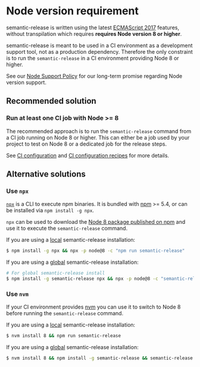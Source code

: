 # Node version requirement

semantic-release is written using the latest [ECMAScript 2017](https://www.ecma-international.org/publications/standards/Ecma-262.htm) features, without transpilation which requires **requires Node version 8 or higher**.

semantic-release is meant to be used in a CI environment as a development support tool, not as a production dependency. Therefore the only constraint is to run the `semantic-release` in a CI environment providing Node 8 or higher.

See our [Node Support Policy](../README.md#node-support-policy) for our long-term promise regarding Node version support.

## Recommended solution

### Run at least one CI job with Node >= 8

The recommended approach is to run the `semantic-release` command from a CI job running on Node 8 or higher. This can either be a job used by your project to test on Node 8 or a dedicated job for the release steps.

See [CI configuration](../README.md#ci-configuration) and [CI configuration recipes](recipes/README.md#ci-configurations) for more details.

## Alternative solutions

### Use `npx`

[`npx`](https://github.com/zkat/npx) is a CLI to execute npm binaries. It is bundled with [npm](https://www.npmjs.com/package/npm) >= 5.4, or can be installed via `npm install -g npx`.

`npx` can be used to download the [Node 8 package published on npm](https://www.npmjs.com/package/node) and use it to execute the `semantic-release` command.

If you are using a [local](../README.md#local-installation) semantic-release installation:

```bash
$ npm install -g npx && npx -p node@8 -c "npm run semantic-release"
```

If you are using a [global](../README.md#global-installation) semantic-release installation:

```bash
# For global semantic-release install
$ npm install -g semantic-release npx && npx -p node@8 -c "semantic-release"
```

### Use `nvm`

If your CI environment provides [nvm](https://github.com/creationix/nvm) you can use it to switch to Node 8 before running the `semantic-release` command.

If you are using a [local](../README.md#local-installation) semantic-release installation:

```bash
$ nvm install 8 && npm run semantic-release
```

If you are using a [global](../README.md#global-installation) semantic-release installation:

```bash
$ nvm install 8 && npm install -g semantic-release && semantic-release
```
